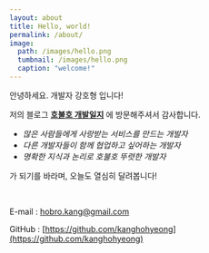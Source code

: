 ```yaml
---
layout: about
title: Hello, world!
permalink: /about/
image:
  path: /images/hello.png
  tumbnail: /images/hello.png
  caption: "welcome!"
---
```


안녕하세요. 개발자 강호형 입니다!

저의 블로그 **[호불호 개발일지](/talk/first-post/)** 에 방문해주셔서 감사합니다.

- *많은 사람들에게 사랑받는 서비스를 만드는 개발자*
- *다른 개발자들이 함께 협업하고 싶어하는 개발자*
- *명확한 지식과 논리로 호불호 뚜렷한 개발자*

가 되기를 바라며, 오늘도 열심히 달려봅니다!

​    

E-mail : hobro.kang@gmail.com

GitHub : [https://github.com/kanghohyeong](https://github.com/kanghohyeong)
